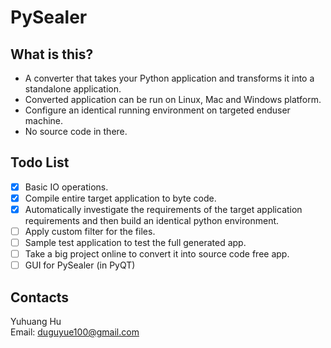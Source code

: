 # PySealer

## What is this?

+   A converter that takes your Python application and transforms it into
    a standalone application.
+   Converted application can be run on Linux, Mac and Windows platform.
+   Configure an identical running environment on targeted enduser machine.
+   No source code in there.

## Todo List

+   [x] Basic IO operations.
+   [x] Compile entire target application to byte code.
+   [x] Automatically investigate the requirements of the target application
        requirements and then build an identical python environment.
+   [ ] Apply custom filter for the files.
+   [ ] Sample test application to test the full generated app.
+   [ ] Take a big project online to convert it into source code free app.
+   [ ] GUI for PySealer (in PyQT)

## Contacts

Yuhuang Hu  
Email: duguyue100@gmail.com

